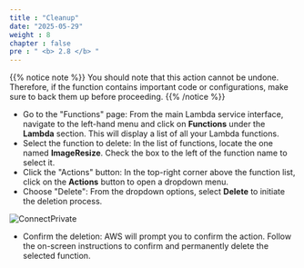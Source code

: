 ```yaml
---
title : "Cleanup"
date: "2025-05-29"
weight : 8
chapter : false
pre : " <b> 2.8 </b> "
---
```



{{% notice note %}}
You should note that this action cannot be undone. Therefore, if the function contains important code or configurations, make sure to back them up before proceeding.
{{% /notice %}}

- Go to the "Functions" page: From the main Lambda service interface, navigate to the left-hand menu and click on **Functions** under the **Lambda** section. This will display a list of all your Lambda functions.
- Select the function to delete: In the list of functions, locate the one named **ImageResize**. Check the box to the left of the function name to select it.
- Click the "Actions" button: In the top-right corner above the function list, click on the **Actions** button to open a dropdown menu.
- Choose "Delete": From the dropdown options, select **Delete** to initiate the deletion process.

![ConnectPrivate](/images/2-Severless-compute/2.23.clean.png)

- Confirm the deletion: AWS will prompt you to confirm the action. Follow the on-screen instructions to confirm and permanently delete the selected function.

